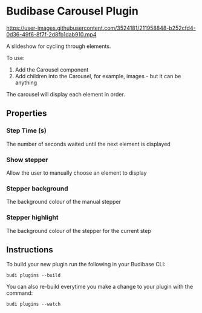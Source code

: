 # Budibase Carousel Plugin

https://user-images.githubusercontent.com/3524181/211958848-b252cfd4-0d36-49f6-8f7f-2d8fb1dab910.mp4

A slideshow for cycling through elements.

To use:
1. Add the Carousel component
2. Add children into the Carousel, for example, images - but it can be anything

The carousel will display each element in order.

## Properties

### Step Time (s)
The number of seconds waited until the next element is displayed

### Show stepper
Allow the user to manually choose an element to display

### Stepper background
The background colour of the manual stepper

### Stepper highlight
The background colour of the stepper for the current step



## Instructions

To build your new  plugin run the following in your Budibase CLI:
```
budi plugins --build
```

You can also re-build everytime you make a change to your plugin with the command:
```
budi plugins --watch
```

